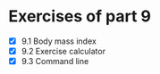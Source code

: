 # Exercises of part 9

- [x] 9.1 Body mass index
- [x] 9.2 Exercise calculator
- [x] 9.3 Command line